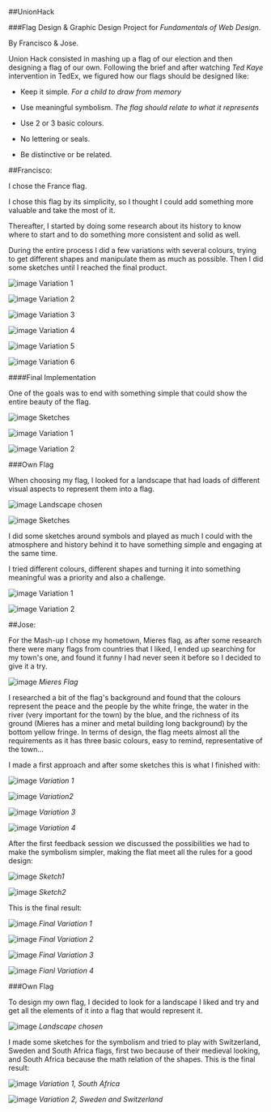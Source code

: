 ##UnionHack

###Flag Design & Graphic Design Project for *Fundamentals of Web Design*.

By Francisco & Jose.

Union Hack consisted in mashing up a flag of our election and then designing a flag of our own. Following the brief and after watching *Ted Kaye* intervention in TedEx, we figured how our flags should be designed like:

*	Keep it simple. *For a child to draw from memory*

*	Use meaningful symbolism. *The flag should relate to what it represents*

*	Use 2 or 3 basic colours.

* 	No lettering or seals.

*	Be distinctive or be related.

##Francisco:

I chose the France flag.

I chose this flag by its simplicity, so I thought I could add something more valuable and take the most of it.

Thereafter, I started by doing some research about its history to know where to start and to do something more consistent and solid as well.

During the entire process I did a few variations with several colours, trying to get different shapes and manipulate them as much as possible. Then I did some sketches until I reached the final product.

![image](https://github.com/itsfranhere/UnionHack/blob/master/Francisco's%20Flag/franceflag/variations_1.png?raw=true)
Variation 1

![image](https://github.com/itsfranhere/UnionHack/blob/master/Francisco's%20Flag/franceflag/variations_2.png?raw=true)
Variation 2

![image](https://github.com/itsfranhere/UnionHack/blob/master/Francisco's%20Flag/franceflag/variations_3.png?raw=true)
Variation 3

![image](https://github.com/itsfranhere/UnionHack/blob/master/Francisco's%20Flag/franceflag/variations_4.png?raw=true)
Variation 4

![image](https://github.com/itsfranhere/UnionHack/raw/master/Francisco's%20Flag/franceflag/variations_5.png)
Variation 5

![image](https://github.com/itsfranhere/UnionHack/raw/master/Francisco's%20Flag/franceflag/variations_6.png)
Variation 6


####Final Implementation

One of the goals was to end with something simple that could show the entire beauty of the flag.

![image](https://github.com/itsfranhere/UnionHack/raw/master/Francisco's%20Flag/franceflag/sketches.jpg)
Sketches 

![image](https://github.com/itsfranhere/UnionHack/raw/master/Francisco's%20Flag/franceflag/final_1.png)
Variation 1

![image](https://github.com/itsfranhere/UnionHack/raw/master/Francisco's%20Flag/franceflag/final_2.png)
Variation 2

###Own Flag

When choosing my flag, I looked for a landscape that had loads of different visual aspects to represent them into a flag.

![image](https://github.com/itsfranhere/UnionHack/blob/master/Francisco's%20Flag/ownflag/ownflag.png)
Landscape chosen

![image](https://github.com/itsfranhere/UnionHack/raw/master/Francisco's%20Flag/ownflag/sketches.jpg)
Sketches 

I did some sketches around symbols and played as much I could with the atmosphere and history behind it to have something simple and engaging at the same time.

I tried different colours, different shapes and turning it into something meaningful was a priority and also a challenge. 

![image](https://github.com/itsfranhere/UnionHack/raw/master/Francisco's%20Flag/ownflag/ownflag_variation1.png)
Variation 1

![image](https://github.com/itsfranhere/UnionHack/raw/master/Francisco's%20Flag/ownflag/ownflag_variation2.png)
Variation 2



##Jose:

For the Mash-up I chose my hometown, Mieres flag, as after some research there were many flags from countries that I liked, I ended up searching for my town's one, and found it funny I had never seen it before so I decided to give it a try. 

![image](https://github.com/itsfranhere/UnionHack/blob/master/Jose's%20Flag/Mieres%20Flag%20Mashup/730px-Mieres_flag.png?raw=true)
*Mieres Flag*

I researched a bit of the flag's background and found that the colours represent the peace and the people by the white fringe, the water in the river (very important for the town) by the blue, and the richness of its ground (Mieres has a miner and metal building long background) by the bottom yellow fringe. 
In terms of design, the flag meets almost all the requirements as it has three basic colours, easy to remind, representative of the town...

I made a first approach and after some sketches this is what I finished with:

![image](https://github.com/itsfranhere/UnionHack/blob/master/Jose's%20Flag/Mieres%20Flag%20Mashup/Variation1.png?raw=true)
*Variation 1*

![image](https://github.com/itsfranhere/UnionHack/blob/master/Jose's%20Flag/Mieres%20Flag%20Mashup/Variation2.png?raw=true)
*Variation2*

![image](https://github.com/itsfranhere/UnionHack/blob/master/Jose's%20Flag/Mieres%20Flag%20Mashup/Variation3.png?raw=true)
*Variation 3*

![image](https://github.com/itsfranhere/UnionHack/blob/master/Jose's%20Flag/Mieres%20Flag%20Mashup/Variation4.png?raw=true)
*Variation 4*

After the first feedback session we discussed the possibilities we had to make the symbolism simpler, making the flat meet all the rules for a good design:

![image](https://github.com/itsfranhere/UnionHack/blob/master/Jose's%20Flag/Sketches/Simple1.png?raw=true)
*Sketch1*

![image](https://github.com/itsfranhere/UnionHack/blob/master/Jose's%20Flag/Sketches/Simple2.png?raw=true)
*Sketch2*

This is the final result:

![image](https://github.com/itsfranhere/UnionHack/blob/master/Jose's%20Flag/Mieres%20Flag%20Mashup/Flags%20Mash-up-final-VAR1.png?raw=true)
*Final Variation 1*

![image](https://github.com/itsfranhere/UnionHack/blob/master/Jose's%20Flag/Mieres%20Flag%20Mashup/Flags%20Mash-up-final-VAR2.png?raw=true)
*Final Variation 2*

![image](https://github.com/itsfranhere/UnionHack/blob/master/Jose's%20Flag/Mieres%20Flag%20Mashup/Flags%20Mash-up-final-VAR3.png?raw=true)
*Final Variation 3*

![image](https://github.com/itsfranhere/UnionHack/blob/master/Jose's%20Flag/Mieres%20Flag%20Mashup/Flags%20Mash-up-final-VAR4.png?raw=true)
*Fianl Variation 4*


###Own Flag

To design my own flag, I decided to look for a landscape I liked and try and get all the elements of it into a flag that would represent it. 

![image](https://github.com/itsfranhere/UnionHack/blob/master/Jose's%20Flag/Own%20Flag/Landscape.png?raw=true)
*Landscape chosen*

I made some sketches for the symbolism and tried to play with Switzerland, Sweden and South Africa flags, first two because of their medieval looking, and South Africa because the math relation of the shapes. 
This is the final result:

![image](https://github.com/itsfranhere/UnionHack/blob/master/Jose's%20Flag/Own%20Flag/Var1.png?raw=true)
*Variation 1, South Africa*

![image](https://github.com/itsfranhere/UnionHack/blob/master/Jose's%20Flag/Own%20Flag/Var2.png?raw=true)
*Variation 2, Sweden and Switzerland*
